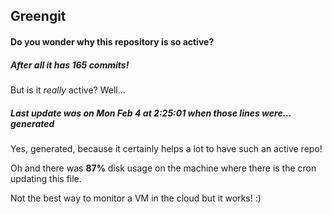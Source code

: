 ## Greengit

#### Do you wonder why this repository is so active?

##### After all it has 165 commits!

But is it *really* active? Well...

##### Last update was on Mon Feb 4 at 2:25:01 when those lines were... generated

Yes, generated, because it certainly helps a lot to have such an active repo!

Oh and there was **87%** disk usage on the machine
where there is the cron updating this file.

Not the best way to monitor a VM in the cloud but it works! :)
